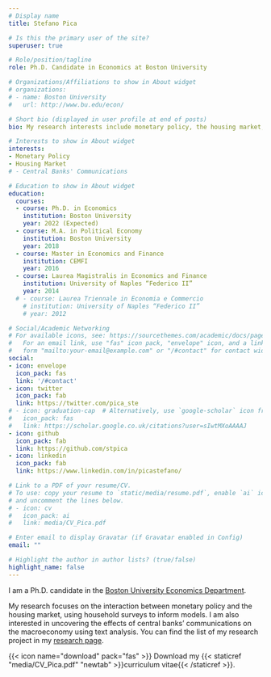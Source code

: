 ```yaml
---
# Display name
title: Stefano Pica

# Is this the primary user of the site?
superuser: true

# Role/position/tagline
role: Ph.D. Candidate in Economics at Boston University

# Organizations/Affiliations to show in About widget
# organizations:
# - name: Boston University
#   url: http://www.bu.edu/econ/

# Short bio (displayed in user profile at end of posts)
bio: My research interests include monetary policy, the housing market, and central banks' communications.

# Interests to show in About widget
interests:
- Monetary Policy
- Housing Market
# - Central Banks' Communications

# Education to show in About widget
education:
  courses:
  - course: Ph.D. in Economics
    institution: Boston University
    year: 2022 (Expected)
  - course: M.A. in Political Economy
    institution: Boston University
    year: 2018
  - course: Master in Economics and Finance
    institution: CEMFI
    year: 2016
  - course: Laurea Magistralis in Economics and Finance
    institution: University of Naples “Federico II”
    year: 2014
  # - course: Laurea Triennale in Economia e Commercio
    # institution: University of Naples “Federico II”
    # year: 2012

# Social/Academic Networking
# For available icons, see: https://sourcethemes.com/academic/docs/page-builder/#icons
#   For an email link, use "fas" icon pack, "envelope" icon, and a link in the
#   form "mailto:your-email@example.com" or "/#contact" for contact widget.
social:
- icon: envelope
  icon_pack: fas
  link: '/#contact'
- icon: twitter
  icon_pack: fab
  link: https://twitter.com/pica_ste
# - icon: graduation-cap  # Alternatively, use `google-scholar` icon from `ai` icon pack
#   icon_pack: fas
#   link: https://scholar.google.co.uk/citations?user=sIwtMXoAAAAJ
- icon: github
  icon_pack: fab
  link: https://github.com/stpica
- icon: linkedin
  icon_pack: fab
  link: https://www.linkedin.com/in/picastefano/

# Link to a PDF of your resume/CV.
# To use: copy your resume to `static/media/resume.pdf`, enable `ai` icons in `params.toml`, 
# and uncomment the lines below.
# - icon: cv
#   icon_pack: ai
#   link: media/CV_Pica.pdf

# Enter email to display Gravatar (if Gravatar enabled in Config)
email: ""

# Highlight the author in author lists? (true/false)
highlight_name: false
---
```


I am a Ph.D. candidate in the [Boston University Economics Department](http://www.bu.edu/econ/).

My research focuses on the interaction between monetary policy and the housing market, using household surveys to inform models. I am also interested in uncovering the effects of central banks’ communications on the macroeconomy using text analysis. You can find the list of my research project in my [research page](https://www.stefanopica.com/research/).

{{< icon name="download" pack="fas" >}} Download my {{< staticref "media/CV_Pica.pdf" "newtab" >}}curriculum vitae{{< /staticref >}}.

<!-- I am also interested in uncovering the effects of central banks’ communications on the macroeconomy using text analysis. -->

<!-- {{< icon name="download" pack="fas" >}} Download my {{< staticref "media/CV_Pica.pdf" "newtab" >}}resumé{{< /staticref >}}. -->

<!-- I have [teaching](https://stpica.github.io/teaching/) experience at the graduate level as instructor of the first-year PhD macroeconomics course at Boston University. -->
